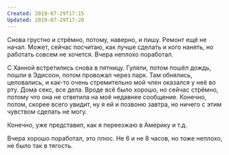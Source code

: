 ```yaml
---
Created: 2019-07-29T17:15
Updated: 2019-07-29T17:20
---
```

Снова грустно и стрёмно, потому, наверно, и пишу. Ремонт ещё не начал. Может, сейчас посчитаю, как лучше сделать и кого нанять, но работать совсем не хочется. Вчера неплохо поработал.

С Ханной встретились снова в пятницу. Гуляли, потом пошёл дождь, пошли в Эдисоон, потом провожал через парк. Там обнялись, целовались, и как-то очень стремительно мой член оказался у неё во рту. Дома секс, все дела. Вроде всё было хорошо, но сейчас стрёмно, потому что она не ответила на моё недавнее сообщение. Конечно, потом, скорее всего увидит, ну я ей и позвоню завтра, но ничего с этим чувством сделать не могу.

Конечно, уже представил, как я переезжаю в Америку и т.д.

Вчера хорошо поработал, это плюс. Не 6 и не 8 часов, но тоже неплохо, не было так в тягость.